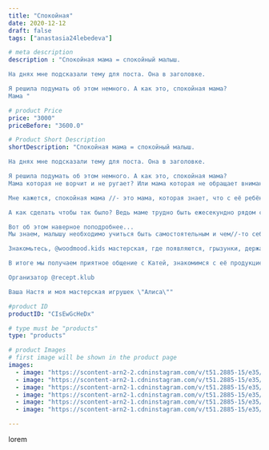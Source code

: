 ```yaml
---
title: "Спокойная"
date: 2020-12-12
draft: false
tags: ["anastasia24lebedeva"]

# meta description
description : "Спокойная мама = спокойный малыш. 

На днях мне подсказали тему для поста. Она в заголовке.

Я решила подумать об этом немного. А как это, спокойная мама?
Мама "

# product Price
price: "3000"
priceBefore: "3600.0"

# Product Short Description
shortDescription: "Спокойная мама = спокойный малыш. 

На днях мне подсказали тему для поста. Она в заголовке.

Я решила подумать об этом немного. А как это, спокойная мама?
Мама которая не ворчит и не ругает? Или мама которая не обращает внимания на шалости?

Мне кажется, спокойная мама //- это мама, которая знает, что с её ребёнком все хорошо 👱🏻‍♀️👩‍👧‍👦

А как сделать чтобы так было? Ведь маме трудно быть ежесекундно рядом со своим чадом. Значит нужны помощники🙌

Вот об этом наверное поподробнее...
Мы знаем, малышу необходимо учиться быть самостоятельным и чем//-то себя занимать и, здесь нам помогут  Игрушки. Да, только те, которые безопасны, которым вы доверяете.

Знакомьтесь, @woodmood.kids мастерская, где появляются, грызунки, держатели, и много чего ещё из силикона, Но... У Кати в мастерской есть много интересных игрушек из дерева, а это забота о малыше и природе сразу. Плюс, она всегда подходит со всей серьёзностью к вашим пожеланиям и поможет с выбором.

В итоге мы получаем приятное общение с Катей, знакомимся с её продукцией и, самое главное получаем для своего ребёнка полезную и безопасную игрушку🤩✌️. А это значит, пока малыш играет мама спокойна, а это залог семейного счастья.

Организатор @recept.klub

Ваша Настя и моя мастерская игрушек \"Алиса\""

#product ID
productID: "CIsEwGcHeDx"

# type must be "products"
type: "products"

# product Images
# first image will be shown in the product page
images:
  - image: "https://scontent-arn2-2.cdninstagram.com/v/t51.2885-15/e35/131201613_145880437327553_6248243162982194570_n.jpg?_nc_ht=scontent-arn2-2.cdninstagram.com&_nc_cat=105&_nc_ohc=vnz1e4SKSZwAX_m6F7_&se=7&tp=1&oh=5273b9f5771fe938023c624280a4fe4d&oe=605F42CF&ig_cache_key=MjQ2MjM2Mzk5MDk5NzM3MDI1NQ%3D%3D.2"
  - image: "https://scontent-arn2-1.cdninstagram.com/v/t51.2885-15/e35/130432823_228980118744206_3411726829412556245_n.jpg?_nc_ht=scontent-arn2-1.cdninstagram.com&_nc_cat=102&_nc_ohc=LuW7qcAK3TMAX9aGox9&tp=1&oh=e7572ae64a299790890285439c858324&oe=605EDF03&ig_cache_key=MjQ2MjM2Mzk5MDk1NTYyMjg3Mg%3D%3D.2"
  - image: "https://scontent-arn2-1.cdninstagram.com/v/t51.2885-15/e35/131234237_2897666387135536_741643418207363068_n.jpg?_nc_ht=scontent-arn2-1.cdninstagram.com&_nc_cat=104&_nc_ohc=DHFbUJFeCnEAX-On8XJ&tp=1&oh=b8911fb2f4f8e331b8a43957e34227d3&oe=605FB933&ig_cache_key=MjQ2MjM2Mzk5MTA3MjkwNzU0MA%3D%3D.2"
  - image: "https://scontent-arn2-1.cdninstagram.com/v/t51.2885-15/e35/130312250_953385101854127_3392291793023141836_n.jpg?_nc_ht=scontent-arn2-1.cdninstagram.com&_nc_cat=111&_nc_ohc=hrUrtPmnpAMAX83Z2Uj&tp=1&oh=4b8ca07e3901eb1db15e6010f6cf8d65&oe=60611CBB&ig_cache_key=MjQ2MjM2Mzk5MDk3MjQzMDE2Mg%3D%3D.2"
  - image: "https://scontent-arn2-1.cdninstagram.com/v/t51.2885-15/e35/130486730_730552390888050_5191818911816137586_n.jpg?_nc_ht=scontent-arn2-1.cdninstagram.com&_nc_cat=106&_nc_ohc=XC2ZS_uK69kAX8Ex_3M&tp=1&oh=e32deb7f91a64c1f1497d2a063b94235&oe=605F32E0&ig_cache_key=MjQ2MjM2Mzk5MDk2NDA0Mjg2MQ%3D%3D.2"
  - image: "https://scontent-arn2-1.cdninstagram.com/v/t51.2885-15/e35/130790687_3540364152718279_9050579337422525645_n.jpg?_nc_ht=scontent-arn2-1.cdninstagram.com&_nc_cat=107&_nc_ohc=mY2dxtW_mg8AX_bRzOg&tp=1&oh=3ae8d5880c24144e73f6843c3278219e&oe=605DE56C&ig_cache_key=MjQ2MjM2Mzk5MDk4MDU3NjM5NQ%3D%3D.2"

---
```

lorem
